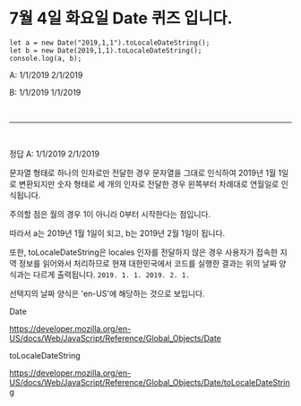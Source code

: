# 7월 4일 화요일 Date 퀴즈 입니다.

```
let a = new Date("2019,1,1").toLocaleDateString();
let b = new Date(2019,1,1).toLocaleDateString();
console.log(a, b);
```

A: 1/1/2019 2/1/2019 

B: 1/1/2019 1/1/2019

<br><hr><br>

정답 A: 1/1/2019 2/1/2019

문자열 형태로 하나의 인자로만 전달한 경우 문자열을 그대로 인식하여 2019년 1월 1일로 변환되지만 숫자 형태로 세 개의 인자로 전달한 경우 왼쪽부터 차례대로 연월일로 인식됩니다.

주의할 점은 월의 경우 1이 아니라 0부터 시작한다는 점입니다.

따라서 a는 2019년 1월 1일이 되고, b는 2019년 2월 1일이 됩니다.

또한, toLocaleDateString은 locales 인자를 전달하지 않은 경우 사용자가 접속한 지역 정보를 읽어와서 처리하므로 현재 대한민국에서 코드를 실행한 결과는 위의 날짜 양식과는 다르게 출력됩니다. `2019. 1. 1. 2019. 2. 1.`

선택지의 날짜 양식은 'en-US'에 해당하는 것으로 보입니다.

Date

https://developer.mozilla.org/en-US/docs/Web/JavaScript/Reference/Global_Objects/Date

toLocaleDateString

https://developer.mozilla.org/en-US/docs/Web/JavaScript/Reference/Global_Objects/Date/toLocaleDateString